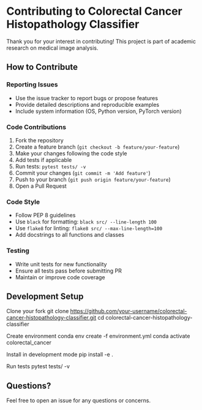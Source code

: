 # Contributing to Colorectal Cancer Histopathology Classifier

Thank you for your interest in contributing! This project is part of academic research on medical image analysis.

## How to Contribute

### Reporting Issues
- Use the issue tracker to report bugs or propose features
- Provide detailed descriptions and reproducible examples
- Include system information (OS, Python version, PyTorch version)

### Code Contributions
1. Fork the repository
2. Create a feature branch (`git checkout -b feature/your-feature`)
3. Make your changes following the code style
4. Add tests if applicable
5. Run tests: `pytest tests/ -v`
6. Commit your changes (`git commit -m 'Add feature'`)
7. Push to your branch (`git push origin feature/your-feature`)
8. Open a Pull Request

### Code Style
- Follow PEP 8 guidelines
- Use `black` for formatting: `black src/ --line-length 100`
- Use `flake8` for linting: `flake8 src/ --max-line-length=100`
- Add docstrings to all functions and classes

### Testing
- Write unit tests for new functionality
- Ensure all tests pass before submitting PR
- Maintain or improve code coverage

## Development Setup
Clone your fork
git clone https://github.com/your-username/colorectal-cancer-histopathology-classifier.git
cd colorectal-cancer-histopathology-classifier

Create environment
conda env create -f environment.yml
conda activate colorectal_cancer

Install in development mode
pip install -e .

Run tests
pytest tests/ -v


## Questions?
Feel free to open an issue for any questions or concerns.


